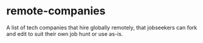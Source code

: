# remote-companies
A list of tech companies that hire globally remotely, that jobseekers can fork and edit to suit their own job hunt or use as-is.
